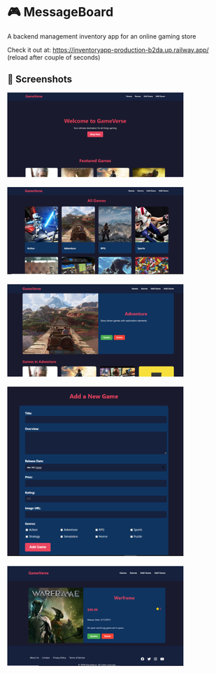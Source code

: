 # 🎮 MessageBoard

A backend management inventory app for an online gaming store

Check it out at: https://inventoryapp-production-b2da.up.railway.app/ (reload after couple of seconds)

## 📸 Screenshots

<div>
    <img src="screenshots/inventory1.png" alt="Screenshot 1" style="max-width: 80%; height: auto; margin-bottom: 20px;">
    <img src="screenshots/inventory2.png" alt="Screenshot 2" style="max-width: 80%; height: auto; margin-bottom: 20px;">
    <img src="screenshots/inventory3.png" alt="Screenshot 1" style="max-width: 80%; height: auto; margin-bottom: 20px;">
    <img src="screenshots/inventory4.png" alt="Screenshot 2" style="max-width: 80%; height: auto; margin-bottom: 20px;">
    <img src="screenshots/inventory5.png" alt="Screenshot 3" style="max-width: 80%; height: auto;">
</div>

